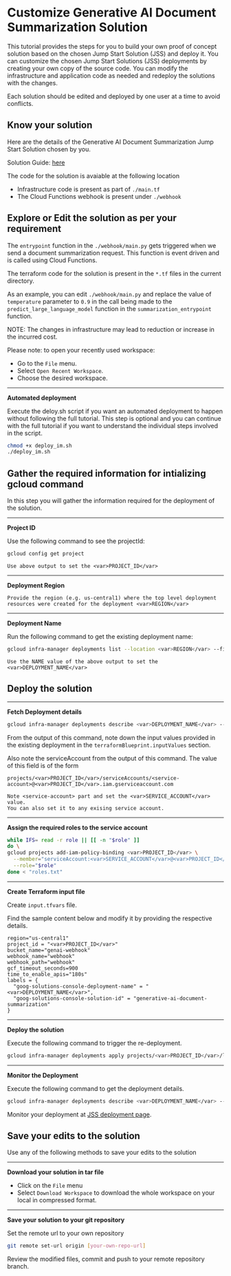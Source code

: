 <walkthrough-metadata>
  <meta name="title" content="Edit Jumpstart Solution and deploy tutorial " />
   <meta name="description" content="Make it mine neos tutorial" />
  <meta name="component_id" content="1361081" />
  <meta name="unlisted" content="true" />
  <meta name="short_id" content="true" />
</walkthrough-metadata>

# Customize Generative AI Document Summarization Solution

This tutorial provides the steps for you to build your own proof of concept solution based on the chosen Jump Start Solution (JSS) and deploy it. You can customize the chosen Jump Start Solutions (JSS) deployments by creating your own copy of the source code. You can modify the infrastructure and application code as needed and redeploy the solutions with the changes.

Each solution should be edited and deployed by one user at a time to avoid conflicts.

## Know your solution

Here are the details of the Generative AI Document Summarization Jump Start Solution chosen by you.

Solution Guide: [here](https://cloud.google.com/architecture/ai-ml/generative-ai-document-summarization)

The code for the solution is avaiable at the following location
* Infrastructure code is present as part of `./main.tf`
* The Cloud Functions webhook is present under `./webhook`


## Explore or Edit the solution as per your requirement

The `entrypoint` function in the `./webhook/main.py` gets triggered when we send a document summarization request. This function is event driven and is called using Cloud Functions.

The terraform code for the solution is present in the `*.tf` files in the current directory.

As an example, you can edit `./webhook/main.py` and replace the value of `temperature` parameter to `0.9` in the call being made to the `predict_large_language_model` function in the `summarization_entrypoint` function.

NOTE: The changes in infrastructure may lead to reduction or increase in the incurred cost.

Please note: to open your recently used workspace:
* Go to the `File` menu.
* Select `Open Recent Workspace`.
* Choose the desired workspace.


---
**Automated deployment**

Execute the deloy.sh script if you want an automated deployment to happen without following the full tutorial.
This step is optional and you can continue with the full tutorial if you want to understand the individual steps involved in the script.

```bash
chmod +x deploy_im.sh
./deploy_im.sh
```

## Gather the required information for intializing gcloud command

In this step you will gather the information required for the deployment of the solution.

---
**Project ID**

Use the following command to see the projectId:

```bash
gcloud config get project
```

```
Use above output to set the <var>PROJECT_ID</var>
```

---
**Deployment Region**

```
Provide the region (e.g. us-central1) where the top level deployment resources were created for the deployment <var>REGION</var>
```

---
**Deployment Name**

Run the following command to get the existing deployment name:
```bash
gcloud infra-manager deployments list --location <var>REGION</var> --filter="labels.goog-solutions-console-deployment-name:* AND labels.goog-solutions-console-solution-id:generative-ai-document-summarization"
```

```
Use the NAME value of the above output to set the <var>DEPLOYMENT_NAME</var>
```


## Deploy the solution


---
**Fetch Deployment details**
```bash
gcloud infra-manager deployments describe <var>DEPLOYMENT_NAME</var> --location <var>REGION</var>
```
From the output of this command, note down the input values provided in the existing deployment in the `terraformBlueprint.inputValues` section.

Also note the serviceAccount from the output of this command. The value of this field is of the form
```
projects/<var>PROJECT_ID</var>/serviceAccounts/<service-account>@<var>PROJECT_ID</var>.iam.gserviceaccount.com
```

```
Note <service-account> part and set the <var>SERVICE_ACCOUNT</var> value.
You can also set it to any exising service account.
```

---
**Assign the required roles to the service account**
```bash
while IFS= read -r role || [[ -n "$role" ]]
do \
gcloud projects add-iam-policy-binding <var>PROJECT_ID</var> \
  --member="serviceAccount:<var>SERVICE_ACCOUNT</var>@<var>PROJECT_ID</var>.iam.gserviceaccount.com" \
  --role="$role"
done < "roles.txt"
```

---
**Create Terraform input file**

Create `input.tfvars` file.

Find the sample content below and modify it by providing the respective details.
```
region="us-central1"
project_id = "<var>PROJECT_ID</var>"
bucket_name="genai-webhook"
webhook_name="webhook"
webhook_path="webhook"
gcf_timeout_seconds=900
time_to_enable_apis="180s"
labels = {
  "goog-solutions-console-deployment-name" = "<var>DEPLOYMENT_NAME</var>",
  "goog-solutions-console-solution-id" = "generative-ai-document-summarization"
}
```

---
**Deploy the solution**

Execute the following command to trigger the re-deployment.
```bash
gcloud infra-manager deployments apply projects/<var>PROJECT_ID</var>/locations/<var>REGION</var>/deployments/<var>DEPLOYMENT_NAME</var> --service-account projects/<var>PROJECT_ID</var>/serviceAccounts/<var>SERVICE_ACCOUNT</var>@<var>PROJECT_ID</var>.iam.gserviceaccount.com --local-source="."     --inputs-file=./input.tfvars --labels="modification-reason=make-it-mine,goog-solutions-console-deployment-name=<var>DEPLOYMENT_NAME</var>,goog-solutions-console-solution-id=generative-ai-document-summarization"
```

---
**Monitor the Deployment**

Execute the following command to get the deployment details.

```bash
gcloud infra-manager deployments describe <var>DEPLOYMENT_NAME</var> --location <var>REGION</var>
```

Monitor your deployment at [JSS deployment page](https://console.cloud.google.com/products/solutions/deployments?pageState=(%22deployments%22:(%22f%22:%22%255B%257B_22k_22_3A_22Labels_22_2C_22t_22_3A13_2C_22v_22_3A_22_5C_22modification-reason%2520_3A%2520make-it-mine_5C_22_22_2C_22s_22_3Atrue_2C_22i_22_3A_22deployment.labels_22%257D%255D%22))).

## Save your edits to the solution

Use any of the following methods to save your edits to the solution

---
**Download your solution in tar file**
* Click on the `File` menu
* Select `Download Workspace` to download the whole workspace on your local in compressed format.

---
**Save your solution to your git repository**

Set the remote url to your own repository
```bash 
git remote set-url origin [your-own-repo-url]
```

Review the modified files, commit and push to your remote repository branch.
<walkthrough-inline-feedback></walkthrough-inline-feedback>
